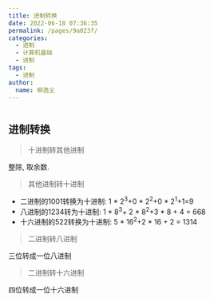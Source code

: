 ```yaml
---
title: 进制转换
date: 2022-06-18 07:36:35
permalink: /pages/9a023f/
categories:
  - 进制
  - 计算机基础
  - 进制
tags:
  - 进制
author: 
  name: 柳逸尘
---
```


#


## 进制转换
> 十进制转其他进制

整除, 取余数.
> 其他进制转十进制
* 二进制的1001转换为十进制: 1 * 2<sup>3</sup>+0 * 2<sup>2</sup>+0 * 2<sup>1</sup>+1=9
* 八进制的1234转为十进制: 1 * 8<sup>3</sup>+ 2 * 8<sup>2</sup>+3 * 8 + 4 = 668
* 十六进制的522转换为十进制: 5 * 16<sup>2</sup>+2 * 16 + 2 = 1314


> 二进制转八进制

三位转成一位八进制


> 二进制转十六进制

四位转成一位十六进制
